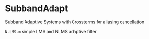 # SubbandAdapt
Subband Adaptive Systems with Crossterms for aliasing cancellation

`N-LMS.m` simple LMS and NLMS adaptive filter
